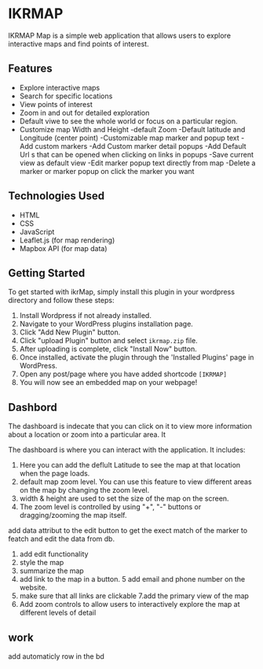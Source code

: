 
<!-- add some keywork for github search  -->
# IKRMAP

IKRMAP Map is a simple web application that allows users to explore interactive maps and find points of interest.

## Features

- Explore interactive maps
- Search for specific locations
- View points of interest
- Zoom in and out for detailed exploration
- Default viwe to see the  whole world or focus on a particular region.
- Customize map Width and Height 
-default Zoom 
-Default latitude and  Longitude (center point)
-Customizable map marker and popup  text
-Add custom markers 
-Add Custom marker detail  popups
-Add Default Url s that can be opened when clicking on links in popups
-Save current view as default view
-Edit marker popup text  directly from map
-Delete a marker or marker popup on click the marker you want

## Technologies Used

- HTML
- CSS
- JavaScript
- Leaflet.js (for map rendering)
- Mapbox API (for map data)

## Getting Started

To get started with ikrMap, simply install this plugin in your wordpress directory  and follow these steps:

1. Install Wordpress if not already installed.
2. Navigate to your WordPress plugins installation page.
3. Click "Add New Plugin" button.
4. Click "upload Plugin" button and select `ikrmap.zip` file.
5. After uploading is complete, click "Install Now" button.
6. Once installed, activate the plugin through the 'Installed Plugins' page in WordPress.
7. Open any post/page where you have added shortcode `[IKRMAP]`
8. You will now see an embedded map on your webpage!


## Dashbord 
The dashboard is indecate that  you can click on it to view more information about a location or zoom into a particular area. It

The dashboard is where you can interact with the application. It includes:  
1. Here you can add the deflult Latitude to see the map  at that location when the page loads.
2. default map zoom  level. You can use this feature to view different areas on the map by changing the zoom level.
3. width  & height are used to set the size of the map on the screen.
4. The zoom level is controlled by using "+", "-" buttons or dragging/zooming the map itself.


add data attribut to the edit button to get the exect match of the marker to featch and edit the data from db.

1. add edit functionality
2. style the map 
3. summarize the map 
4. add link to the map  in a button.
5 add email  and phone number on the website. 
6. make sure that all links are clickable 
7.add the primary view of the map 
8. Add zoom controls to allow users to interactively explore the map at different levels of detail</s>



## work
add automaticly row in the bd 